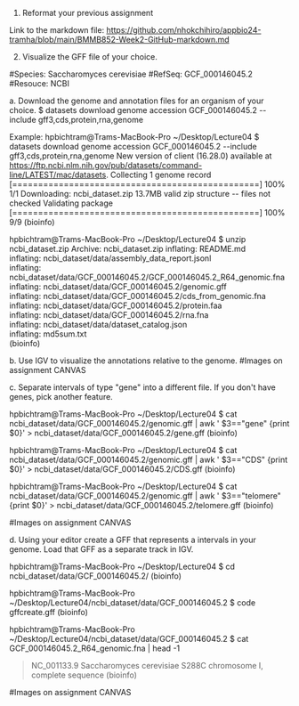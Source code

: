 1. Reformat your previous assignment

Link to the markdown file: https://github.com/nhokchihiro/appbio24-tramha/blob/main/BMMB852-Week2-GitHub-markdown.md

2. Visualize the GFF file of your choice.

#Species: Saccharomyces cerevisiae
#RefSeq: GCF_000146045.2
#Resouce: NCBI


a. Download the genome and annotation files for an organism of your choice.
$ datasets download genome accession GCF_000146045.2 --include gff3,cds,protein,rna,genome

Example: 
hpbichtram@Trams-MacBook-Pro ~/Desktop/Lecture04
$ datasets download genome accession GCF_000146045.2 --include gff3,cds,protein,rna,genome
New version of client (16.28.0) available at https://ftp.ncbi.nlm.nih.gov/pub/datasets/command-line/LATEST/mac/datasets.
Collecting 1 genome record [================================================] 100% 1/1
Downloading: ncbi_dataset.zip    13.7MB valid zip structure -- files not checked
Validating package [================================================] 100% 9/9
(bioinfo) 

hpbichtram@Trams-MacBook-Pro ~/Desktop/Lecture04
$ unzip ncbi_dataset.zip 
Archive:  ncbi_dataset.zip
  inflating: README.md               
  inflating: ncbi_dataset/data/assembly_data_report.jsonl  
  inflating: ncbi_dataset/data/GCF_000146045.2/GCF_000146045.2_R64_genomic.fna  
  inflating: ncbi_dataset/data/GCF_000146045.2/genomic.gff  
  inflating: ncbi_dataset/data/GCF_000146045.2/cds_from_genomic.fna  
  inflating: ncbi_dataset/data/GCF_000146045.2/protein.faa  
  inflating: ncbi_dataset/data/GCF_000146045.2/rna.fna  
  inflating: ncbi_dataset/data/dataset_catalog.json  
  inflating: md5sum.txt              
(bioinfo) 

b. Use IGV to visualize the annotations relative to the genome.
#Images on assignment CANVAS

c. Separate intervals of type "gene" into a different file. If you don't have genes, pick another feature.

hpbichtram@Trams-MacBook-Pro ~/Desktop/Lecture04
$ cat ncbi_dataset/data/GCF_000146045.2/genomic.gff | awk ' $3=="gene" {print $0}' > ncbi_dataset/data/GCF_000146045.2/gene.gff
(bioinfo) 

hpbichtram@Trams-MacBook-Pro ~/Desktop/Lecture04
$ cat ncbi_dataset/data/GCF_000146045.2/genomic.gff | awk ' $3=="CDS" {print $0}' > ncbi_dataset/data/GCF_000146045.2/CDS.gff
(bioinfo) 

hpbichtram@Trams-MacBook-Pro ~/Desktop/Lecture04
$ cat ncbi_dataset/data/GCF_000146045.2/genomic.gff | awk ' $3=="telomere" {print $0}' > ncbi_dataset/data/GCF_000146045.2/telomere.gff
(bioinfo) 

#Images on assignment CANVAS

d. Using your editor create a GFF that represents a intervals in your genome. Load that GFF as a separate track in IGV.

hpbichtram@Trams-MacBook-Pro ~/Desktop/Lecture04
$ cd ncbi_dataset/data/GCF_000146045.2/
(bioinfo) 

hpbichtram@Trams-MacBook-Pro ~/Desktop/Lecture04/ncbi_dataset/data/GCF_000146045.2
$ code gffcreate.gff
(bioinfo) 

hpbichtram@Trams-MacBook-Pro ~/Desktop/Lecture04/ncbi_dataset/data/GCF_000146045.2
$ cat GCF_000146045.2_R64_genomic.fna | head -1
>NC_001133.9 Saccharomyces cerevisiae S288C chromosome I, complete sequence
(bioinfo) 

#Images on assignment CANVAS





